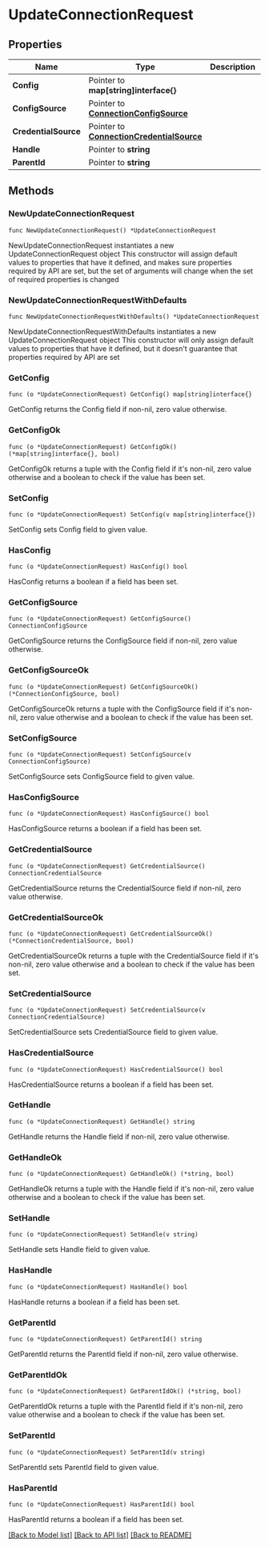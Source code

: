 # UpdateConnectionRequest

## Properties

Name | Type | Description | Notes
------------ | ------------- | ------------- | -------------
**Config** | Pointer to **map[string]interface{}** |  | [optional] 
**ConfigSource** | Pointer to [**ConnectionConfigSource**](ConnectionConfigSource.md) |  | [optional] 
**CredentialSource** | Pointer to [**ConnectionCredentialSource**](ConnectionCredentialSource.md) |  | [optional] 
**Handle** | Pointer to **string** |  | [optional] 
**ParentId** | Pointer to **string** |  | [optional] 

## Methods

### NewUpdateConnectionRequest

`func NewUpdateConnectionRequest() *UpdateConnectionRequest`

NewUpdateConnectionRequest instantiates a new UpdateConnectionRequest object
This constructor will assign default values to properties that have it defined,
and makes sure properties required by API are set, but the set of arguments
will change when the set of required properties is changed

### NewUpdateConnectionRequestWithDefaults

`func NewUpdateConnectionRequestWithDefaults() *UpdateConnectionRequest`

NewUpdateConnectionRequestWithDefaults instantiates a new UpdateConnectionRequest object
This constructor will only assign default values to properties that have it defined,
but it doesn't guarantee that properties required by API are set

### GetConfig

`func (o *UpdateConnectionRequest) GetConfig() map[string]interface{}`

GetConfig returns the Config field if non-nil, zero value otherwise.

### GetConfigOk

`func (o *UpdateConnectionRequest) GetConfigOk() (*map[string]interface{}, bool)`

GetConfigOk returns a tuple with the Config field if it's non-nil, zero value otherwise
and a boolean to check if the value has been set.

### SetConfig

`func (o *UpdateConnectionRequest) SetConfig(v map[string]interface{})`

SetConfig sets Config field to given value.

### HasConfig

`func (o *UpdateConnectionRequest) HasConfig() bool`

HasConfig returns a boolean if a field has been set.

### GetConfigSource

`func (o *UpdateConnectionRequest) GetConfigSource() ConnectionConfigSource`

GetConfigSource returns the ConfigSource field if non-nil, zero value otherwise.

### GetConfigSourceOk

`func (o *UpdateConnectionRequest) GetConfigSourceOk() (*ConnectionConfigSource, bool)`

GetConfigSourceOk returns a tuple with the ConfigSource field if it's non-nil, zero value otherwise
and a boolean to check if the value has been set.

### SetConfigSource

`func (o *UpdateConnectionRequest) SetConfigSource(v ConnectionConfigSource)`

SetConfigSource sets ConfigSource field to given value.

### HasConfigSource

`func (o *UpdateConnectionRequest) HasConfigSource() bool`

HasConfigSource returns a boolean if a field has been set.

### GetCredentialSource

`func (o *UpdateConnectionRequest) GetCredentialSource() ConnectionCredentialSource`

GetCredentialSource returns the CredentialSource field if non-nil, zero value otherwise.

### GetCredentialSourceOk

`func (o *UpdateConnectionRequest) GetCredentialSourceOk() (*ConnectionCredentialSource, bool)`

GetCredentialSourceOk returns a tuple with the CredentialSource field if it's non-nil, zero value otherwise
and a boolean to check if the value has been set.

### SetCredentialSource

`func (o *UpdateConnectionRequest) SetCredentialSource(v ConnectionCredentialSource)`

SetCredentialSource sets CredentialSource field to given value.

### HasCredentialSource

`func (o *UpdateConnectionRequest) HasCredentialSource() bool`

HasCredentialSource returns a boolean if a field has been set.

### GetHandle

`func (o *UpdateConnectionRequest) GetHandle() string`

GetHandle returns the Handle field if non-nil, zero value otherwise.

### GetHandleOk

`func (o *UpdateConnectionRequest) GetHandleOk() (*string, bool)`

GetHandleOk returns a tuple with the Handle field if it's non-nil, zero value otherwise
and a boolean to check if the value has been set.

### SetHandle

`func (o *UpdateConnectionRequest) SetHandle(v string)`

SetHandle sets Handle field to given value.

### HasHandle

`func (o *UpdateConnectionRequest) HasHandle() bool`

HasHandle returns a boolean if a field has been set.

### GetParentId

`func (o *UpdateConnectionRequest) GetParentId() string`

GetParentId returns the ParentId field if non-nil, zero value otherwise.

### GetParentIdOk

`func (o *UpdateConnectionRequest) GetParentIdOk() (*string, bool)`

GetParentIdOk returns a tuple with the ParentId field if it's non-nil, zero value otherwise
and a boolean to check if the value has been set.

### SetParentId

`func (o *UpdateConnectionRequest) SetParentId(v string)`

SetParentId sets ParentId field to given value.

### HasParentId

`func (o *UpdateConnectionRequest) HasParentId() bool`

HasParentId returns a boolean if a field has been set.


[[Back to Model list]](../README.md#documentation-for-models) [[Back to API list]](../README.md#documentation-for-api-endpoints) [[Back to README]](../README.md)


